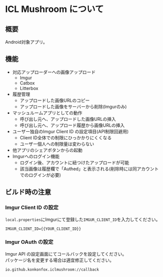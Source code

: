 # ICL Mushroom について

## 概要

Android対象アプリ。

## 機能

- 対応アップローダーへの画像アップロード
    - Imgur
    - Catbox
    - Litterbox
- 履歴管理
    - アップロードした画像URLのコピー
    - アップロードした画像をサーバーから削除(Imgurのみ)
- マッシュルームアプリとしての動作
    - 呼び出し元へ、アップロードした画像URLの挿入
    - 呼び出し元へ、アップロード履歴から画像URLの挿入
- ユーザー独自のImgur Client ID の設定項目(API制限回避用)
    - Client ID全体での制限にひっかかりにくくなる
    - ユーザー個人への制限量は変わらない
- 他アプリのシェアボタンからの起動
- Imgurへのログイン機能
    - ログイン後、アカウントに紐つけたアップロードが可能
    - 該当画像は履歴欄で「Authed」と表示される(削除時には同アカウントでのログインが必要)

## ビルド時の注意

### Imgur Client ID の設定

`local.properties`にImgurにて登録した`IMGUR_CLIENT_ID`を入力してください。

```local.properties
IMGUR_CLIENT_ID={{YOUR_CLIENT_ID}}
```

### Imgur OAuth の設定

Imgur API の設定画面にてコールバックを設定してください。  
パッケージ名を変更する場合は適宜修正してください。

```
io.github.konkonfox.iclmushroom://callback
```











